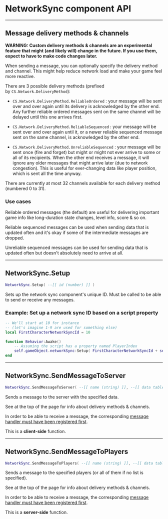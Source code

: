 # NetworkSync component API

----
## Message delivery methods & channels
**WARNING: Custom delivery methods & channels are an experimental feature that might (and likely will) change in the future. If you use them, expect to have to make code changes later.**

When sending a message, you can optionally specify the delivery method and channel. This might help reduce network load and make your game feel more reactive.

There are 3 possible delivery methods (prefixed by ```CS.Network.DeliveryMethod```):

* ```CS.Network.DeliveryMethod.ReliableOrdered``` : your message will be sent over and over again until its delivery is acknowledged by the other end. Any further reliable ordered messages sent on the same channel will be delayed until this one arrives first.

* ```CS.Network.DeliveryMethod.ReliableSequenced``` : your message will be sent over and over again until it, or a newer reliable sequenced message sent on the same channel, is acknowledged by the other end.

* ```CS.Network.DeliveryMethod.UnreliableSequenced``` : your message will be sent once (fire and forget) but might or might not ever arrive to some or all of its recipients. When the other end receives a message, it will ignore any older messages that might arrive later (due to network congestion). This is useful for ever-changing data like player position, which is sent all the time anyway.

There are currently at most 32 channels available for each delivery method (numbered 0 to 31).

### **Use cases**
Reliable ordered messages (the default) are useful for delivering important game info like long-duration state changes, level info, score & so on.

Reliable sequenced messages can be used when sending data that is updated often and it's okay if some of the intermediate messages are dropped.

Unreliable sequenced messages can be used for sending data that is updated often but doesn't absolutely need to arrive at all.

----
## NetworkSync.Setup

```lua
NetworkSync.Setup( --[[ id (number) ]] )
```

Sets up the network sync component's unique ID.
Must be called to be able to send or receive any messages.

### Example: **Set up a network sync ID based on a script property**
```lua
-- We'll start at 10 for instance
-- (let's imagine 1-9 are used for something else)
local FirstCharacterNetworkSyncId = 10
 
​function Behavior:Awake()
    -- Assuming the script has a property named PlayerIndex
    self.gameObject.networkSync:Setup( FirstCharacterNetworkSyncId + self.PlayerIndex )
end
```

----
## NetworkSync.SendMessageToServer

```lua
NetworkSync.SendMessageToServer( --[[ name (string) ]], --[[ data table (defaults to nil) ]], --[[ delivery method (CS.Network.DeliveryMethod, defaults to CS.Network.DeliveryMethod.ReliableOrdered) ]] , --[[ delivery channel (number, defaults to 0) ]] )
```

Sends a message to the server with the specified data.

See at the top of the page for info about delivery methods & channels.

In order to be able to receive a message, the corresponding [message handler must have been registered first](CraftStudio.Network).

This is a **client-side** function.

----
## NetworkSync.SendMessageToPlayers
```lua
NetworkSync.SendMessageToPlayers( --[[ name (string) ]], --[[ data table (defaults to nil) ]], --[[ recipient player ids (table, defaults to nil) ]], --[[ delivery method (CS.Network.DeliveryMethod, defaults to CS.Network.DeliveryMethod.ReliableOrdered) ]], --[[ delivery channel (number, defaults to 0) ]] )
```

Sends a message to the specified players (or all of them if no list is specified).

See at the top of the page for info about delivery methods & channels.

In order to be able to receive a message, the corresponding 
[message handler must have been registered first](CraftStudio.Network).

This is a **server-side** function.